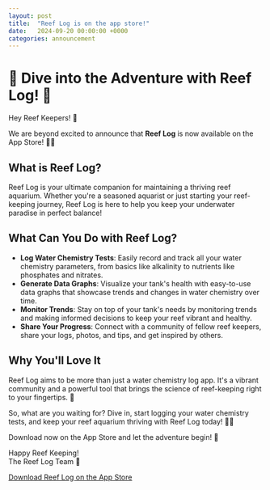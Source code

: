 ```yaml
---
layout: post
title:  "Reef Log is on the app store!"
date:   2024-09-20 00:00:00 +0000
categories: announcement
---
```


# 🌊 Dive into the Adventure with Reef Log! 🌊

Hey Reef Keepers! 🐠

We are beyond excited to announce that **Reef Log** is now available on the App Store! 🎉📱

## What is Reef Log?
Reef Log is your ultimate companion for maintaining a thriving reef aquarium. Whether you're a seasoned aquarist or just starting your reef-keeping journey, Reef Log is here to help you keep your underwater paradise in perfect balance!

## What Can You Do with Reef Log?
-   **Log Water Chemistry Tests**: Easily record and track all your water chemistry parameters, from basics like alkalinity to nutrients like phosphates and nitrates.
-   **Generate Data Graphs**: Visualize your tank's health with easy-to-use data graphs that showcase trends and changes in water chemistry over time.
-   **Monitor Trends**: Stay on top of your tank's needs by monitoring trends and making informed decisions to keep your reef vibrant and healthy.
-   **Share Your Progress**: Connect with a community of fellow reef keepers, share your logs, photos, and tips, and get inspired by others.

## Why You'll Love It
Reef Log aims to be more than just a water chemistry log app. It's a vibrant community and a powerful tool that brings the science of reef-keeping right to your fingertips. 🌟

So, what are you waiting for? Dive in, start logging your water chemistry tests, and keep your reef aquarium thriving with Reef Log today! 🌊🐠

Download now on the App Store and let the adventure begin! 🚀

Happy Reef Keeping!  
The Reef Log Team 🌴

[Download Reef Log on the App Store](#)
